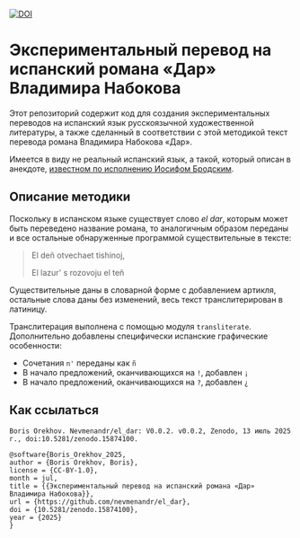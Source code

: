 [![DOI](https://zenodo.org/badge/DOI/10.5281/zenodo.15874100.svg)](https://doi.org/10.5281/zenodo.15874100)

# Экспериментальный перевод на испанский романа «Дар» Владимира Набокова

Этот репозиторий содержит код для создания экспериментальных переводов на испанский язык русскоязычной художественной литературы, а также сделанный в соответствии с этой методикой текст перевода романа Владимира Набокова «Дар».

Имеется в виду не реальный испанский язык, а такой, который описан в анекдоте, [известном по исполнению Иосифом Бродским](https://vk.com/video-29094228_165525295).

## Описание методики

Поскольку в испанском языке существует слово *el dar*, которым может быть переведено название романа, то аналогичным образом переданы и все остальные обнаруженные программой существительные в тексте:

> El deñ otvechaet tishinoj,
> 
> El lazur' s rozovoju el teñ

Существительные даны в словарной форме с добавлением артикля, остальные слова даны без изменений, весь текст транслитерирован в латиницу.

Транслитерация выполнена с помощью модуля `transliterate`. Дополнительно добавлены специфически испанские графические особенности:
* Сочетания `n'` переданы как `ñ`
* В начало предложений, оканчивающихся на `!`, добавлен `¡`
* В начало предложений, оканчивающихся на `?`, добавлен `¿`

## Как ссылаться

`Boris Orekhov. Nevmenandr/el_dar: V0.0.2. v0.0.2, Zenodo, 13 июль 2025 г., doi:10.5281/zenodo.15874100.`

```
@software{Boris_Orekhov_2025,
author = {Boris Orekhov, Boris},
license = {CC-BY-1.0},
month = jul,
title = {{Экспериментальный перевод на испанский романа «Дар» Владимира Набокова}},
url = {https://github.com/nevmenandr/el_dar},
doi = {10.5281/zenodo.15874100},
year = {2025}
}
```

